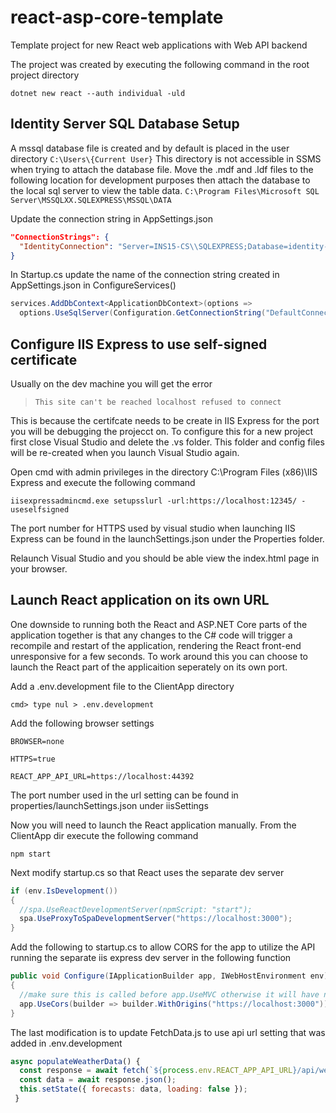 # react-asp-core-template
Template project for new React web applications with Web API backend

The project was created by executing the following command in the root project directory

  `dotnet new react --auth individual -uld`
  
## Identity Server SQL Database Setup
A mssql database file is created and by default is placed in the user directory
`C:\Users\{Current User}`
This directory is not accessible in SSMS when trying to attach the database file. Move the .mdf and .ldf files to the following location for development purposes then attach the database to the local sql server to view the table data.
`C:\Program Files\Microsoft SQL Server\MSSQLXX.SQLEXPRESS\MSSQL\DATA`

Update the connection string in AppSettings.json
```json
"ConnectionStrings": {
  "IdentityConnection": "Server=INS15-CS\\SQLEXPRESS;Database=identity-users;Trusted_Connection=True;MultipleActiveResultSets=true"
}
```

In Startup.cs update the name of the connection string created in AppSettings.json in ConfigureServices()

```c#
services.AddDbContext<ApplicationDbContext>(options =>
  options.UseSqlServer(Configuration.GetConnectionString("DefaultConnection")));
```
  
## Configure IIS Express to use self-signed certificate
Usually on the dev machine you will get the error 

>`This site can't be reached localhost refused to connect` 

This is because the certifcate needs to be create in IIS Express for the port you will be debugging the projecct on.  To configure this for a new project first close Visual Studio and delete the .vs folder. This folder and config files will be re-created when you launch Visual Studio again.

Open cmd with admin privileges in the directory C:\Program Files (x86)\IIS Express and execute the following command

`iisexpressadmincmd.exe setupsslurl -url:https://localhost:12345/ -useselfsigned` 

The port number for HTTPS used by visual studio when launching IIS Express can be found in the launchSettings.json under the Properties folder.

Relaunch Visual Studio and you should be able view the index.html page in your browser.

## Launch React application on its own URL
One downside to running both the React and ASP.NET Core parts of the application together is that any changes to the C# code will trigger a recompile and restart of the application, rendering the React front-end unresponsive for a few seconds.  To work around this you can choose to launch the React part of the applicaition seperately on its own port.

Add a .env.development file to the ClientApp directory

`cmd> type nul > .env.development`

Add the following browser settings

`BROWSER=none`

`HTTPS=true`

`REACT_APP_API_URL=https://localhost:44392`

The port number used in the url setting can be found in properties/launchSettings.json under iisSettings

Now you will need to launch the React application manually.  From the ClientApp dir execute the following command

`npm start`

Next modify startup.cs so that React uses the separate dev server

```c#
if (env.IsDevelopment())
{
  //spa.UseReactDevelopmentServer(npmScript: "start");
  spa.UseProxyToSpaDevelopmentServer("https://localhost:3000");
}
```

Add the following to startup.cs to allow CORS for the app to utilize the API running the separate iis express dev server in the following function

```c#
public void Configure(IApplicationBuilder app, IWebHostEnvironment env)
{
  //make sure this is called before app.UseMVC otherwise it will have no effect on the incoming requests
  app.UseCors(builder => builder.WithOrigins("https://localhost:3000"));  
}
```

The last modification is to update FetchData.js to use api url setting that was added in .env.development
```javascript
async populateWeatherData() {
  const response = await fetch(`${process.env.REACT_APP_API_URL}/api/weatherforecast`);
  const data = await response.json();
  this.setState({ forecasts: data, loading: false });
 }
```

